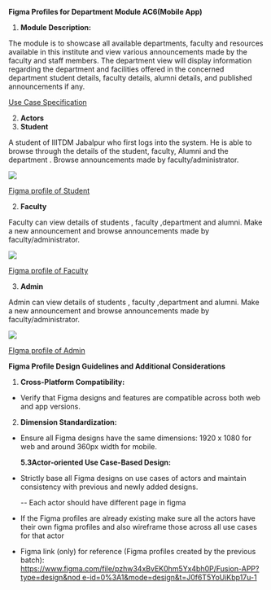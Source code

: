 **Figma Profiles for Department Module AC6(Mobile App)**

1. **Module Description:**

The module is to showcase all available departments, faculty and resources available in this institute and view various announcements made by the faculty and staff members. The department view will display information regarding the department and facilities offered in the concerned department student details, faculty details, alumni details, and published announcements if any.

[Use Case Specification](https://docs.google.com/document/d/1M6BCW4HeEJZqWDJlbQataBlFPpn6Q3ky40FKBvH8U7M/edit?usp=sharing)

2. **Actors**
1. **Student**

A student of IIITDM Jabalpur who first logs into the system. He is able to browse through the details of the student, faculty, Alumni and the department . Browse announcements made by faculty/administrator.

![](Aspose.Words.0c72de44-f047-49b5-9ec0-bc7371be3826.001.jpeg)

[Figma profile of Student](https://www.figma.com/file/gq1amAroXZPykbmlf6Ri7J/Fusion-AC6-Mobile-App?type=design&node-id=0-1&mode=design&t=aKoeZ7JhZTgnZ5ZO-0)

2. **Faculty**

Faculty can view details of students , faculty ,department and alumni. Make a new announcement and browse announcements made by faculty/administrator.

![](Aspose.Words.0c72de44-f047-49b5-9ec0-bc7371be3826.002.jpeg)

[Figma profile of Faculty](https://www.figma.com/file/gq1amAroXZPykbmlf6Ri7J/Fusion-AC6-Mobile-App?type=design&node-id=0-1&mode=design&t=aKoeZ7JhZTgnZ5ZO-0)

3. **Admin**

Admin can view details of students , faculty ,department and alumni. Make a new announcement and browse announcements made by faculty/administrator.

![](Aspose.Words.0c72de44-f047-49b5-9ec0-bc7371be3826.003.jpeg)

[FIgma profile of Admin](https://www.figma.com/file/gq1amAroXZPykbmlf6Ri7J/Fusion-AC6-Mobile-App?type=design&node-id=0-1&mode=design&t=aKoeZ7JhZTgnZ5ZO-0)

**Figma Profile Design Guidelines and Additional Considerations**

1. **Cross-Platform Compatibility:**
- Verify that Figma designs and features are compatible across both web and app versions.
2. **Dimension Standardization:**
- Ensure all Figma designs have the same dimensions: 1920 x 1080 for web and around 360px width for mobile.

  **5.3Actor-oriented Use Case-Based Design:**

- Strictly base all Figma designs on use cases of actors and maintain consistency with previous and newly added designs.

  -- Each actor should have different page in figma

- If the Figma profiles are already existing make sure all the actors have their own figma profiles and also wireframe those across all use cases for that actor
- Figma link (only) for reference (Figma profiles created by the previous batch): [https://www.figma.com/file/pzhw34xBvEK0hm5Yx4bh0P/Fusion-APP?type=design&nod e-id=0%3A1&mode=design&t=J0f6T5YoUiKbp17u-1](https://www.figma.com/file/pzhw34xBvEK0hm5Yx4bh0P/Fusion-APP?type=design&node-id=0%3A1&mode=design&t=J0f6T5YoUiKbp17u-1)
